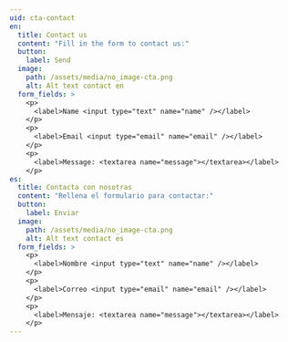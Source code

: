 ```yaml
---
uid: cta-contact
en:
  title: Contact us
  content: "Fill in the form to contact us:"
  button:
    label: Send
  image:
    path: /assets/media/no_image-cta.png
    alt: Alt text contact en
  form_fields: > 
    <p>
      <label>Name <input type="text" name="name" /></label>
    </p>
    <p>
      <label>Email <input type="email" name="email" /></label>
    </p>
    <p>
      <label>Message: <textarea name="message"></textarea></label>
    </p>
es:
  title: Contacta con nosotras
  content: "Rellena el formulario para contactar:"
  button:
    label: Enviar
  image:
    path: /assets/media/no_image-cta.png
    alt: Alt text contact es
  form_fields: >
    <p>
      <label>Nombre <input type="text" name="name" /></label>
    </p>
    <p>
      <label>Correo <input type="email" name="email" /></label>
    </p>
    <p>
      <label>Mensaje: <textarea name="message"></textarea></label>
    </p>
---
```

